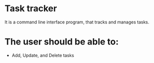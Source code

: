 # Task tracker 
It is a command line interface program, that tracks and manages tasks.

# The user should be able to:

- Add, Update, and Delete tasks

